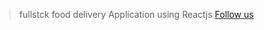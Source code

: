 > fullstck food delivery Application using Reactjs
> [Follow us](https://www.linkedin.com/in/ashish-sharma-7b45ba185/)
